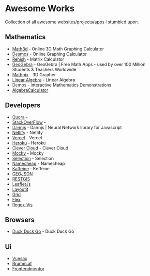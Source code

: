 # Awesome Works
Collection of all awesome websites/projects/apps I stumbled upon.

## Mathematics
* [Math3d](http://www.math3d.org/) - Online 3D Math Graphing Calculator
* [Desmos](https://www.desmos.com/calculator) - Online Graphing Calculator
* [Rehish](https://matrix.reshish.com/) - Matrix Calculator
* [GeoGebra](https://www.geogebra.org/) - GeoGebra | Free Math Apps - used by over 100 Million Students & Teachers Worldwide
* [Mathpix](http://grapher.mathpix.com/) - 3D Grapher
* [Linear Algebra](http://www.math.odu.edu/~bogacki/cgi-bin/lat.cgi?c=span) - Linear Algebra
* [Demos](https://mathdemos.xyz/demos.html) - Interactive Mathematics Demonstrations
* [AlgebraCalculator](https://algebracalculator.net/)

## Developers 
* [Quora](https://www.quora.com/) - 
* [StackOverFlow](https://www.stackoverflow.com/) - 
* [Dannjs](https://dannjs.org) - Dannjs | Neural Network library for Javascript
* [Netlify](https://app.netlify.com) - Netlify
* [Vercel](https://vercel.com) - Vercel
* [Heroku](https://heroku.com) - Heroku
* [Clever Cloud](https://clevercloud.com) - Clever Cloud
* [Mocky](https://designer.mocky.io/) - Mocky
* [Selection](https://www.section.io/modules/nodejs-edge-hosting/) - Selection
* [Namecheap](https://www.namecheap/) - Namecheap
* [Kaffeine](https://kaffeine.herokuapp.com/) - Keffeine
* [GEOJSON](https://geojson.io/)
* [RESTGIS](https://restgis.com/)
* [LeafletJs](https://leafletjs.com/)
* [Layoutit](https://www.layoutit.com)
* [Grid](https://grid.malven.co/)
* [Flex](https://flexbox.malven.co/)
* [Regex-Vis](https://regex-vis.com/)

## Browsers
* [Duck Duck Go](https://duckduckgo.com) - Duck Duck Go

## Ui
* [Vuesax](https://vuesax.com/)
* [Brumm.af](https://shadows.brumm.af/)
* [Frontendmentor](https://www.frontendmentor.io/)
